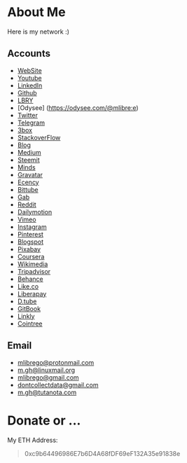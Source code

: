 # About Me

Here is my network :)

## Accounts

* [WebSite](http://mlibre.github.io)
* [Youtube](https://www.youtube.com/c/mlibrefree)
* [LinkedIn](https://www.linkedin.com/in/mlibre)
* [Github](https://github.com/mlibre)
* [LBRY](https://lbry.tv/@mlibre:e)
* [Odysee] (https://odysee.com/@mlibre:e)
* [Twitter](https://twitter.com/mlibreT)
* [Telegram](https://t.me/mlibre)
* [3box](https://www.3box.io/0xc9b64496986e7b6d4a68fdf69ef132a35e91838e)
* [StackoverFlow](https://stackoverflow.com/users/3928320/mlibre?tab=profile)
* [Blog](https://mlibrego.wordpress.com)
* [Medium](https://medium.com/@mlibre)
* [Steemit](https://steemit.com/@mlibregop)
* [Minds](https://www.minds.com/mlibre)
* [Gravatar](https://en.gravatar.com/mlibrego)
* [Ecency](https://ecency.com/@mlibre)
* [Bittube](https://bittube.tv/profile/mlibre)
* [Gab](https://gab.com/mlibre)
* [Reddit](https://www.reddit.com/user/mlibrege)
* [Dailymotion](https://www.dailymotion.com/mlibrego)
* [Vimeo](https://vimeo.com/mlibre)
* [Instagram](https://www.instagram.com/mlibrege)
* [Pinterest](https://www.pinterest.com/mlibrego)
* [Blogspot](https://mlibrego.blogspot.com)
* [Pixabay](https://pixabay.com/users/mlibre-1527788)
* [Coursera](https://www.coursera.org/user/047d27bf0622aed97c516cbd49324729)
* [Wikimedia](https://commons.wikimedia.org/wiki/User:M.ghlibre)
* [Tripadvisor](https://www.tripadvisor.com/Profile/mlibre)
* [Behance](https://www.behance.net/mlibre)
* [Like.co](https://like.co/mlibrego)
* [Liberapay](https://liberapay.com/mlibre)
* [D.tube](https://d.tube/#!/c/mlibregop)
* [GitBook](https://mlibre.gitbook.io)
* [Linkly](https://linkly.co/mlibre)
* [Cointree](https://cointr.ee/mlibre)

## Email
* mlibrego@protonmail.com
* m.gh@linuxmail.org
* mlibrego@gmail.com
* dontcollectdata@gmail.com
* m.gh@tutanota.com

# Donate or ...
My ETH Address:
> 0xc9b64496986E7b6D4A68fDF69eF132A35e91838e